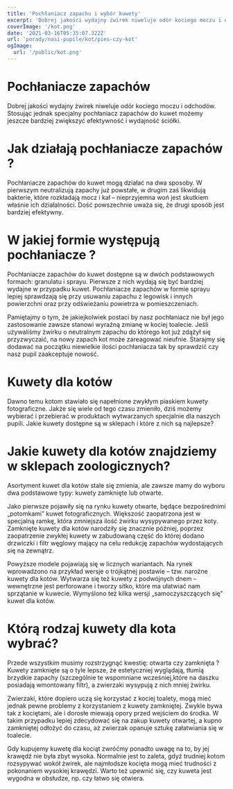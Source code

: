 ```yaml
---
title: 'Pochłaniacz zapachu i wybór kuwety'
excerpt: 'Dobrej jakości wydajny żwirek niweluje odór kociego moczu i odchodów. Stosując jednak specjalny pochłaniacz zapachów do kuwet możemy jeszcze bardziej zwiększyć efektywność i wydajność ściółki.'
coverImage: '/kot.png'
date: '2021-03-16T05:35:07.322Z'
url: 'porady/nasi-pupile/kot/pies-czy-kot'
ogImage:
  url: '/public/kot.png'
---
```


# Pochłaniacze zapachów

Dobrej jakości wydajny żwirek niweluje odór kociego moczu i odchodów. Stosując jednak specjalny pochłaniacz zapachów do kuwet możemy jeszcze bardziej zwiększyć efektywność i wydajność ściółki.

# Jak działają pochłaniacze zapachów ?

Pochłaniacze zapachów do kuwet mogą działać na dwa sposoby. W pierwszym neutralizują zapachy już powstałe, w drugim zaś likwidują bakterie, które rozkładają mocz i kał – nieprzyjemna woń jest skutkiem właśnie ich działalności. Dość powszechnie uważa się, że drugi sposób jest bardziej efektywny.

# W jakiej formie występują pochłaniacze ?

Pochłaniacze zapachów do kuwet dostępne są w dwóch podstawowych formach: granulatu i sprayu. Pierwsze z nich wydają się być bardziej wydajne w przypadku kuwet. Pochłaniacze zapachów w formie sprayu lepiej sprawdzają się przy usuwaniu zapachu z legowisk i innych powierzchni oraz przy odświeżaniu powietrza w pomieszczeniach.

Pamiętajmy o tym, że jakiejkolwiek postaci by nasz pochłaniacz nie był jego zastosowanie zawsze stanowi wyraźną zmianę w kociej toalecie. Jeśli używaliśmy żwirku o neutralnym zapachu do którego kot już zdążył się przyzwyczaić, na nowy zapach kot może zareagować nieufnie. Starajmy się dodawać na początku niewielkie ilości pochłaniacza tak by sprawdzić czy nasz pupil zaakceptuje nowość.

# Kuwety dla kotów

Dawno temu kotom stawiało się napełnione zwykłym piaskiem kuwety fotograficzne. Jakże się wiele od tego czasu zmieniło, dziś możemy wybierać i przebierać w produktach wytwarzanych specjalnie dla naszych pupili. Jakie kuwety dostępne są w sklepach i które z nich są najlepsze?

# Jakie kuwety dla kotów znajdziemy w sklepach zoologicznych?

Asortyment kuwet dla kotów stale się zmienia, ale zawsze mamy do wyboru dwa podstawowe typy: kuwety zamknięte lub otwarte.

Jako pierwsze pojawiły się na rynku kuwety otwarte, będące bezpośrednimi „potomkami” kuwet fotograficznych. Większość zaopatrzona jest w specjalną ramkę, która zmniejsza ilość żwirku wysypywanego przez koty. Zamknięte kuwety dla kotów narodziły się znacznie później, poprzez zaopatrzenie zwykłej kuwety w zabudowaną część do której dodano drzwiczki i filtr węglowy mający na celu redukcję zapachów wydostających się na zewnątrz.

Powyższe modele pojawiają się w licznych wariantach. Na rynek wprowadzono na przykład wersje o trójkątnej postawie – tzw. narożne kuwety dla kotów. Wytwarza się też kuwety z podwójnych dnem – wewnętrzne jest perforowane i tworzy sitko, które ma ułatwiać nam sprzątanie w kuwecie. Wymyślono też kilka wersji „samoczyszczących się” kuwet dla kotów.

# Którą rodzaj kuwety dla kota wybrać?

Przede wszystkim musimy rozstrzygnąć kwestię: otwarta czy zamknięta ? Kuwety zamknięte są o tyle lepsze, że estetyczniej wyglądają, tłumią brzydkie zapachy (szczególnie te wspomniane wcześniej,które na daszku posiadają wmontowany filtr), a zwierzaki wysypują z nich mniej żwirku.

Zwierzaki, które dopiero uczą się korzystać z kociej toalety, mogą mieć jednak pewne problemy z korzystaniem z kuwety zamkniętej. Zwykle bywa tak z kociętami, ale i dorosłe miewają opory przed wejściem do środka. W takim przypadku lepiej zdecydować się na zakup kuwety otwartej, a kupno zamkniętej odłożyć do czasu, aż zwierzak opanuje sztukę załatwiania się w toalecie.

Gdy kupujemy kuwetę dla kociąt zwróćmy ponadto uwagę na to, by jej krawędź nie była zbyt wysoka. Normalnie jest to zaleta, gdyż trudniej kotom rozsypywać wokół żwirek, ale najmłodsze kocięta mogą mieć trudności z pokonaniem wysokiej krawędzi. Warto też upewnić się, czy kuweta jest wygodna w obsłudze, np. czy łatwo się otwiera.